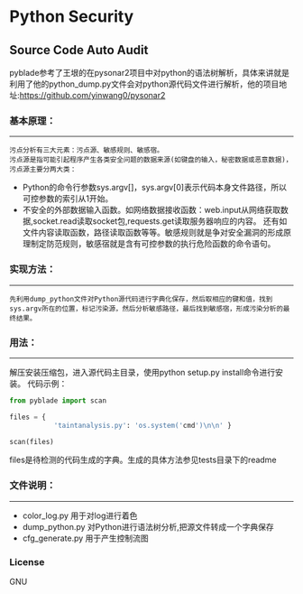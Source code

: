  Python Security
============
 Source Code Auto Audit
----------------------
pyblade参考了王垠的在pysonar2项目中对python的语法树解析，具体来讲就是利用了他的python_dump.py文件会对python源代码文件进行解析，他的项目地址:https://github.com/yinwang0/pysonar2


### 基本原理：
-----
    污点分析有三大元素：污点源、敏感规则、敏感宿。
    污点源是指可能引起程序产生各类安全问题的数据来源(如键盘的输入，秘密数据或恶意数据)，污点源主要分两大类：
* Python的命令行参数sys.argv[]，sys.argv[0]表示代码本身文件路径，所以可控参数的索引从1开始。
* 不安全的外部数据输入函数。如网络数据接收函数：web.input从网络获取数据,socket.read读取socket包,requests.get读取服务器响应的内容。
还有如文件内容读取函数，路径读取函数等等。敏感规则就是争对安全漏洞的形成原理制定防范规则，敏感宿就是含有可控参数的执行危险函数的命令语句。
    
### 实现方法：
----
    先利用dump_python文件对Python源代码进行字典化保存，然后取相应的键和值，找到sys.argv所在的位置，标记污染源，然后分析敏感路径，最后找到敏感宿，形成污染分析的最终结果。

### 用法：
----
解压安装压缩包，进入源代码主目录，使用python setup.py install命令进行安装。
代码示例：
```python
from pyblade import scan

files = {
           'taintanalysis.py': 'os.system('cmd')\n\n' }

scan(files)
```
files是待检测的代码生成的字典。生成的具体方法参见tests目录下的readme


### 文件说明：
-----
* color_log.py 用于对log进行着色
* dump_python.py 对Python进行语法树分析,把源文件转成一个字典保存
* cfg_generate.py 用于产生控制流图

### License
GNU


